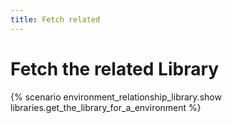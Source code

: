 ```yaml
---
title: Fetch related
---
```


# Fetch the related Library

{% scenario environment_relationship_library.show libraries.get_the_library_for_a_environment %}
